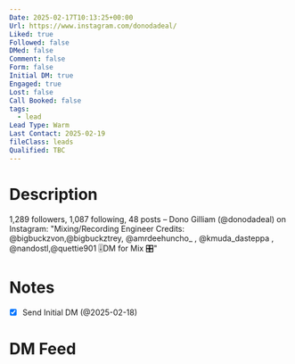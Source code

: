 ```yaml
---
Date: 2025-02-17T10:13:25+00:00
Url: https://www.instagram.com/donodadeal/
Liked: true
Followed: false
DMed: false
Comment: false
Form: false
Initial DM: true
Engaged: true
Lost: false
Call Booked: false
tags:
  - lead
Lead Type: Warm
Last Contact: 2025-02-19
fileClass: leads
Qualified: TBC
---
```

# Description
1,289 followers, 1,087 following, 48 posts – Dono Gilliam (@donodadeal) on Instagram: "Mixing/Recording Engineer
Credits: @bigbuckzvon,@bigbuckztrey, @amrdeehuncho_ , @kmuda_dasteppa , @nandostl,@quettie901
🎚️DM for Mix 🎛️"
# Notes
- [x] Send Initial DM (@2025-02-18)
# DM Feed